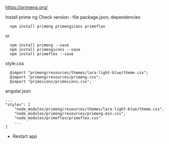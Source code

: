 
https://primeng.org/

Install prime ng
  Check version : file package.json, dependencies
```
  npm install primeng primengicons primeflex
```
or
```
  npm install primeng --save
  npm install primengicons --save
  npm install primeflex --save
```
style.css
```
  @import "primeng/resources/themes/lara-light-blue/theme.css";
  @import "primeng/resources/primeng.css";
  @import "primeicons/primeicons.css";
```
angular.json

```
...
"styles": [
    "node_modules/primeng/resources/themes/lara-light-blue/theme.css",
    "node_modules/primeng/resources/primeng.min.css",
    "node_modules/primeflex/primeflex.css"
    ...
]
```
- Restart app
